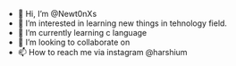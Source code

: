 - 👋 Hi, I’m @Newt0nXs
- 👀 I’m interested in learning new things in tehnology field.
- 🌱 I’m currently learning c language
- 💞️ I’m looking to collaborate on 
- 📫 How to reach me via instagram @harshium

<!---
Newt0nXs/Newt0nXs is a ✨ special ✨ repository because its `README.md` (this file) appears on your GitHub profile.
You can click the Preview link to take a look at your changes.
--->
